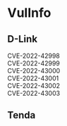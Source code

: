 # VulInfo
## D-Link
CVE-2022-42998  
CVE-2022-42999  
CVE-2022-43000  
CVE-2022-43001  
CVE-2022-43002  
CVE-2022-43003  
## Tenda
